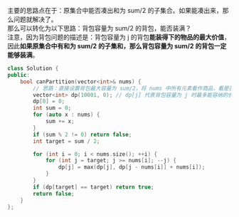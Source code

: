 主要的思路点在于：原集合中能否凑出和为 sum/2 的子集合。如果能凑出来，那么问题就解决了。  
那么可以转化为以下思路：背包容量为 sum/2 的背包，能否装满？  
注意，因为背包问题的描述是：背包容量为 j 的背包**能装得下的物品的最大价值**，因此**如果原集合中有和为 sum/2 的子集和，那么背包容量为 sum/2 的背包一定能够装满**。  
```cpp
class Solution {
public:
    bool canPartition(vector<int>& nums) {
        // 思路：直接设置背包最大容量为 sum/2，将 nums 中所有元素看作商品，看是否能把背包装满。（即容量为 sum/2 的背包最多可以装多少，如果正好能装满，说明可以找到两个子集的和相同  
        vector<int> dp(10001, 0); // dp[j] 代表背包容量为 j 时最多能容纳的价值为 dp[j]
        dp[0] = 0;
        int sum = 0;
        for (auto x : nums) {
            sum += x;
        }
        if (sum % 2 != 0) return false;
        int target = sum / 2;

        for (int i = 0; i < nums.size(); ++i) {
            for (int j = target; j >= nums[i]; --j) {
                dp[j] = max(dp[j], dp[j - nums[i]] + nums[i]);
            }
        }
        if (dp[target] == target) return true;
        return false;
    }
};
```
